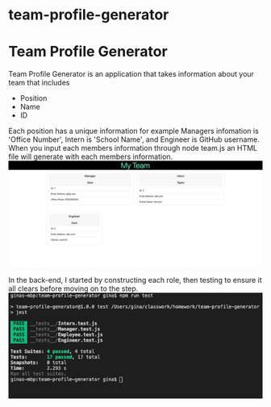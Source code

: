 # team-profile-generator

# Team Profile Generator 

Team Profile Generator is an application that takes information about your team that includes 
* Position
* Name 
* ID 

Each position has a unique information for example Managers infomation is 'Office Number', Intern is 'School Name', and Engineer is GitHub username. When you input each members information through node team.js an HTML file will generate with each members information. 
![example of HTML browser](./images/my_team.png)

In the back-end, I started by constructing each role, then testing to ensure it all clears before moving on to the step. 
![example of HTML browser](./images/npm_run_test.png)

